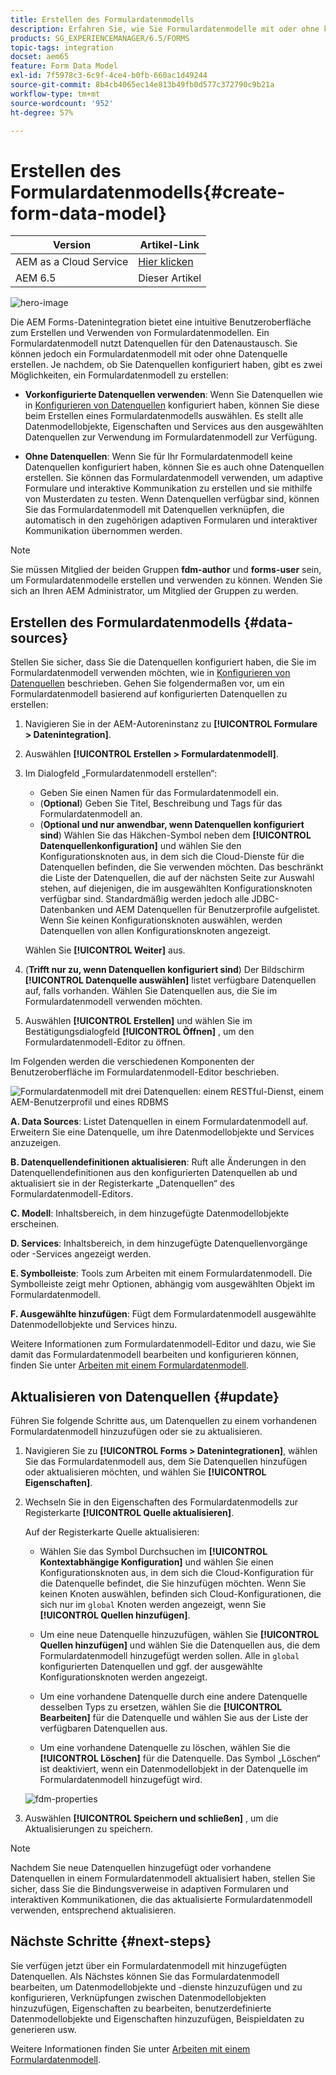 ```yaml
---
title: Erstellen des Formulardatenmodells
description: Erfahren Sie, wie Sie Formulardatenmodelle mit oder ohne konfigurierte Datenquellen erstellen.
products: SG_EXPERIENCEMANAGER/6.5/FORMS
topic-tags: integration
docset: aem65
feature: Form Data Model
exl-id: 7f5978c3-6c9f-4ce4-b0fb-660ac1d49244
source-git-commit: 8b4cb4065ec14e813b49fb0d577c372790c9b21a
workflow-type: tm+mt
source-wordcount: '952'
ht-degree: 57%

---
```


# Erstellen des Formulardatenmodells{#create-form-data-model}

| Version | Artikel-Link |
| -------- | ---------------------------- |
| AEM as a Cloud Service | [Hier klicken](https://experienceleague.adobe.com/docs/experience-manager-cloud-service/content/forms/integrate/use-form-data-model/create-form-data-models.html?lang=de) |
| AEM 6.5 | Dieser Artikel |


![hero-image](do-not-localize/data-integration.png)

Die AEM Forms-Datenintegration bietet eine intuitive Benutzeroberfläche zum Erstellen und Verwenden von Formulardatenmodellen. Ein Formulardatenmodell nutzt Datenquellen für den Datenaustausch. Sie können jedoch ein Formulardatenmodell mit oder ohne Datenquelle erstellen. Je nachdem, ob Sie Datenquellen konfiguriert haben, gibt es zwei Möglichkeiten, ein Formulardatenmodell zu erstellen:

* **Vorkonfigurierte Datenquellen verwenden**: Wenn Sie Datenquellen wie in [Konfigurieren von Datenquellen](../../forms/using/configure-data-sources.md) konfiguriert haben, können Sie diese beim Erstellen eines Formulardatenmodells auswählen. Es stellt alle Datenmodellobjekte, Eigenschaften und Services aus den ausgewählten Datenquellen zur Verwendung im Formulardatenmodell zur Verfügung.

* **Ohne Datenquellen**: Wenn Sie für Ihr Formulardatenmodell keine Datenquellen konfiguriert haben, können Sie es auch ohne Datenquellen erstellen. Sie können das Formulardatenmodell verwenden, um adaptive Formulare und interaktive Kommunikation zu erstellen und sie mithilfe von Musterdaten zu testen. Wenn Datenquellen verfügbar sind, können Sie das Formulardatenmodell mit Datenquellen verknüpfen, die automatisch in den zugehörigen adaptiven Formularen und interaktiver Kommunikation übernommen werden.

>[!NOTE]
>
>Sie müssen Mitglied der beiden Gruppen **fdm-author** und **forms-user** sein, um Formulardatenmodelle erstellen und verwenden zu können. Wenden Sie sich an Ihren AEM Administrator, um Mitglied der Gruppen zu werden.

## Erstellen des Formulardatenmodells {#data-sources}

Stellen Sie sicher, dass Sie die Datenquellen konfiguriert haben, die Sie im Formulardatenmodell verwenden möchten, wie in [Konfigurieren von Datenquellen](../../forms/using/configure-data-sources.md) beschrieben. Gehen Sie folgendermaßen vor, um ein Formulardatenmodell basierend auf konfigurierten Datenquellen zu erstellen:

1. Navigieren Sie in der AEM-Autoreninstanz zu **[!UICONTROL Formulare > Datenintegration]**.
1. Auswählen **[!UICONTROL Erstellen > Formulardatenmodell]**.
1. Im Dialogfeld „Formulardatenmodell erstellen“:

   * Geben Sie einen Namen für das Formulardatenmodell ein.
   * (**Optional**) Geben Sie Titel, Beschreibung und Tags für das Formulardatenmodell an.
   * (**Optional und nur anwendbar, wenn Datenquellen konfiguriert sind**) Wählen Sie das Häkchen-Symbol neben dem **[!UICONTROL Datenquellenkonfiguration]** und wählen Sie den Konfigurationsknoten aus, in dem sich die Cloud-Dienste für die Datenquellen befinden, die Sie verwenden möchten. Das beschränkt die Liste der Datenquellen, die auf der nächsten Seite zur Auswahl stehen, auf diejenigen, die im ausgewählten Konfigurationsknoten verfügbar sind. Standardmäßig werden jedoch alle JDBC-Datenbanken und AEM Datenquellen für Benutzerprofile aufgelistet. Wenn Sie keinen Konfigurationsknoten auswählen, werden Datenquellen von allen Konfigurationsknoten angezeigt.

   Wählen Sie **[!UICONTROL Weiter]** aus.

1. (**Trifft nur zu, wenn Datenquellen konfiguriert sind**) Der Bildschirm **[!UICONTROL Datenquelle auswählen]** listet verfügbare Datenquellen auf, falls vorhanden. Wählen Sie Datenquellen aus, die Sie im Formulardatenmodell verwenden möchten.
1. Auswählen **[!UICONTROL Erstellen]** und wählen Sie im Bestätigungsdialogfeld **[!UICONTROL Öffnen]** , um den Formulardatenmodell-Editor zu öffnen.

Im Folgenden werden die verschiedenen Komponenten der Benutzeroberfläche im Formulardatenmodell-Editor beschrieben.

![Formulardatenmodell mit drei Datenquellen: einem RESTful-Dienst, einem AEM-Benutzerprofil und eines RDBMS](assets/fdm-ui.png)

**A. Data Sources**: Listet Datenquellen in einem Formulardatenmodell auf. Erweitern Sie eine Datenquelle, um ihre Datenmodellobjekte und Services anzuzeigen.

**B. Datenquellendefinitionen aktualisieren**: Ruft alle Änderungen in den Datenquellendefinitionen aus den konfigurierten Datenquellen ab und aktualisiert sie in der Registerkarte „Datenquellen“ des Formulardatenmodell-Editors.

**C. Modell**: Inhaltsbereich, in dem hinzugefügte Datenmodellobjekte erscheinen.

**D. Services**: Inhaltsbereich, in dem hinzugefügte Datenquellenvorgänge oder -Services angezeigt werden.

**E. Symbolleiste**: Tools zum Arbeiten mit einem Formulardatenmodell. Die Symbolleiste zeigt mehr Optionen, abhängig vom ausgewählten Objekt im Formulardatenmodell.

**F. Ausgewählte hinzufügen**: Fügt dem Formulardatenmodell ausgewählte Datenmodellobjekte und Services hinzu.

Weitere Informationen zum Formulardatenmodell-Editor und dazu, wie Sie damit das Formulardatenmodell bearbeiten und konfigurieren können, finden Sie unter [Arbeiten mit einem Formulardatenmodell](../../forms/using/work-with-form-data-model.md).

## Aktualisieren von Datenquellen {#update}

Führen Sie folgende Schritte aus, um Datenquellen zu einem vorhandenen Formulardatenmodell hinzuzufügen oder sie zu aktualisieren.

1. Navigieren Sie zu **[!UICONTROL Forms > Datenintegrationen]**, wählen Sie das Formulardatenmodell aus, dem Sie Datenquellen hinzufügen oder aktualisieren möchten, und wählen Sie **[!UICONTROL Eigenschaften]**.
1. Wechseln Sie in den Eigenschaften des Formulardatenmodells zur Registerkarte **[!UICONTROL Quelle aktualisieren]**.

   Auf der Registerkarte Quelle aktualisieren:

   * Wählen Sie das Symbol Durchsuchen im **[!UICONTROL Kontextabhängige Konfiguration]** und wählen Sie einen Konfigurationsknoten aus, in dem sich die Cloud-Konfiguration für die Datenquelle befindet, die Sie hinzufügen möchten. Wenn Sie keinen Knoten auswählen, befinden sich Cloud-Konfigurationen, die sich nur im `global` Knoten werden angezeigt, wenn Sie **[!UICONTROL Quellen hinzufügen]**.

   * Um eine neue Datenquelle hinzuzufügen, wählen Sie **[!UICONTROL Quellen hinzufügen]** und wählen Sie die Datenquellen aus, die dem Formulardatenmodell hinzugefügt werden sollen. Alle in `global` konfigurierten Datenquellen und ggf. der ausgewählte Konfigurationsknoten werden angezeigt.

   * Um eine vorhandene Datenquelle durch eine andere Datenquelle desselben Typs zu ersetzen, wählen Sie die **[!UICONTROL Bearbeiten]** für die Datenquelle und wählen Sie aus der Liste der verfügbaren Datenquellen aus.
   * Um eine vorhandene Datenquelle zu löschen, wählen Sie die **[!UICONTROL Löschen]** für die Datenquelle. Das Symbol „Löschen“ ist deaktiviert, wenn ein Datenmodellobjekt in der Datenquelle im Formulardatenmodell hinzugefügt wird.

   ![fdm-properties](assets/fdm-properties.png)

1. Auswählen **[!UICONTROL Speichern und schließen]** , um die Aktualisierungen zu speichern.

>[!NOTE]
>
>Nachdem Sie neue Datenquellen hinzugefügt oder vorhandene Datenquellen in einem Formulardatenmodell aktualisiert haben, stellen Sie sicher, dass Sie die Bindungsverweise in adaptiven Formularen und interaktiven Kommunikationen, die das aktualisierte Formulardatenmodell verwenden, entsprechend aktualisieren.

## Nächste Schritte {#next-steps}

Sie verfügen jetzt über ein Formulardatenmodell mit hinzugefügten Datenquellen. Als Nächstes können Sie das Formulardatenmodell bearbeiten, um Datenmodellobjekte und -dienste hinzuzufügen und zu konfigurieren, Verknüpfungen zwischen Datenmodellobjekten hinzuzufügen, Eigenschaften zu bearbeiten, benutzerdefinierte Datenmodellobjekte und Eigenschaften hinzuzufügen, Beispieldaten zu generieren usw.

Weitere Informationen finden Sie unter [Arbeiten mit einem Formulardatenmodell](../../forms/using/work-with-form-data-model.md).
